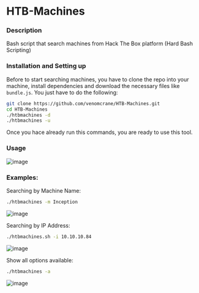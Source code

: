 # HTB-Machines
### Description
Bash script that search machines from Hack The Box platform (Hard Bash Scripting)

### Installation and Setting up 
Before to start searching machines, you have to clone the repo into your machine, install dependencies and download the necessary files like `bundle.js`. 
You just have to do the following:
```bash
git clone https://github.com/venomcrane/HTB-Machines.git
cd HTB-Machines
./htbmachines -d
./htbmachines -u
```
Once you hace already run this commands, you are ready to use this tool.

### Usage

![image](https://github.com/user-attachments/assets/6c919bb5-cd1c-4ae0-b83c-19bffbb4e3a7)

### Examples:
Searching by Machine Name:
```bash
./htbmachines -m Inception
```
![image](https://github.com/user-attachments/assets/6a54ec1b-a0b8-45a5-b834-94ece5f2608b)

Searching by IP Address:
```bash
./htbmachines.sh -i 10.10.10.84
```
![image](https://github.com/user-attachments/assets/1b3593e1-00f3-400f-868f-f8e4bda1ee15)

Show all options available:
```bash
./htbmachines -a
```
![image](https://github.com/user-attachments/assets/09001098-97a4-4e55-8fc3-c26bb0987c7f)


